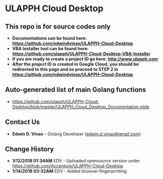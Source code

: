 ULAPPH Cloud Desktop
====================

This repo is for source codes only
------------------------------------
- **Documentations can be found here: https://github.com/edwindvinas/ULAPPH-Cloud-Desktop**
- **VBA Installer tool can be found here: https://github.com/ulapph/ULAPPH-Cloud-Desktop-VBA-Installer**
- **If you are ready to create a project ID go here: http://www.ulapph.com**
- **After the project ID is created in Google Cloud, you should be redirected to this page and so proceed to STEP 2 in https://github.com/edwindvinas/ULAPPH-Cloud-Desktop**

Auto-generated list of main Golang functions
--------------------------------------------
- https://github.com/ulapph/ULAPPH-Cloud-Desktop/blob/master/ULAPPH_Cloud_Desktop_Documentation.slide

Contact Us
------------
- **Edwin D. Vinas** - Golang Developer (edwin.d.vinas@gmail.com)

Change History
---------------
- **1/12/2018 01:34AM** EDV - Uploaded opensource version under https://github.com/Accenture/ULAPPH-Cloud-Desktop
- **1/14/2018 03:32AM** EDV - Added browser fingerprinting

